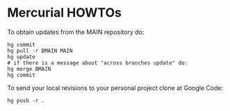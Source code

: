 # Mercurial HOWTOs #

To obtain updates from the MAIN repository do:
```
hg commit
hg pull -r BMAIN MAIN
hg update
# if there is a message about "across branches update" do:
hg merge BMAIN
hg commit
```

To send your local revisions to your personal project clone at Google Code:
```
hg push -r .
```